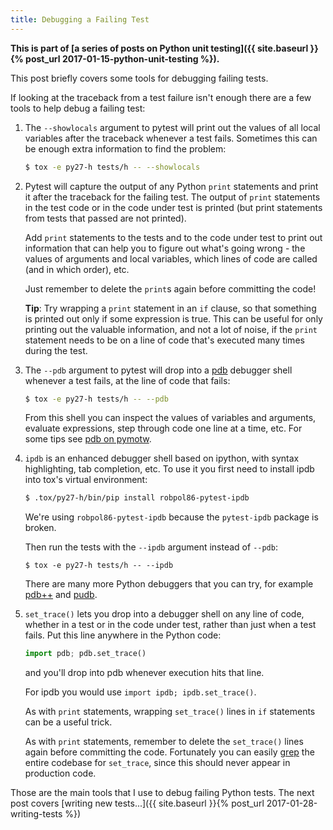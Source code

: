 ```yaml
---
title: Debugging a Failing Test
---
```


**This is part of
[a series of posts on Python unit testing]({{ site.baseurl }}{% post_url 2017-01-15-python-unit-testing %}).**

This post briefly covers some tools for debugging failing tests.

If looking at the traceback from a test failure isn't enough there are a few
tools to help debug a failing test:

1. The `--showlocals` argument to pytest will print out the values of all local
   variables after the traceback whenever a test fails. Sometimes this can be
   enough extra information to find the problem:

   ```bash
   $ tox -e py27-h tests/h -- --showlocals
   ```

2. Pytest will capture the output of any Python `print` statements and
   print it after the traceback for the failing test. The output of `print`
   statements in the test code or in the code under test is printed (but print
   statements from tests that passed are not printed).

   Add `print` statements to the tests and to the code under test to print
   out information that can help you to figure out what's going wrong - the
   values of arguments and local variables, which lines of code are called (and
   in which order), etc.

   Just remember to delete the `print`s again before committing the code!

   **Tip**: Try wrapping a `print` statement in an `if` clause, so that
   something is printed out only if some expression is true. This can be useful
   for only printing out the valuable information, and not a lot of noise, if
   the `print` statement needs to be on a line of code that's executed many
   times during the test.

3. The `--pdb` argument to pytest will drop into a
   [pdb](https://pymotw.com/2/pdb/) debugger shell whenever a test fails, at
   the line of code that fails:

   ```bash
   $ tox -e py27-h tests/h -- --pdb
   ```

   From this shell you can inspect the values of variables and arguments,
   evaluate expressions, step through code one line at a time, etc. For some
   tips see [pdb on pymotw](https://pymotw.com/2/pdb/).

4. `ipdb` is an enhanced debugger shell based on ipython, with syntax
   highlighting, tab completion, etc. To use it you first need to install
   ipdb into tox's virtual environment:

   ```bash
   $ .tox/py27-h/bin/pip install robpol86-pytest-ipdb
   ```

   We're using `robpol86-pytest-ipdb` because the `pytest-ipdb` package is
   broken.

   Then run the tests with the `--ipdb` argument instead of `--pdb`:

   ```
   $ tox -e py27-h tests/h -- --ipdb
   ```

   There are many more Python debuggers that you can try, for example
   [pdb++](https://pypi.python.org/pypi/pdbpp/) and
   [pudb](https://pypi.python.org/pypi/pudb).


5. `set_trace()` lets you drop into a debugger shell on any line of code,
   whether in a test or in the code under test, rather than just when a test
   fails. Put this line anywhere in the Python code:

   ```python
   import pdb; pdb.set_trace()
   ```

   and you'll drop into pdb whenever execution hits that line.

   For ipdb you would use `import ipdb; ipdb.set_trace()`.

   As with `print` statements, wrapping `set_trace()` lines in `if` statements
   can be a useful trick.

   As with `print` statements, remember to delete the `set_trace()` lines again
   before committing the code. Fortunately you can easily
   [grep](https://en.wikipedia.org/wiki/Grep) the entire codebase for
   `set_trace`, since this should never appear in production code.

Those are the main tools that I use to debug failing Python tests.
The next post covers [writing new tests...]({{ site.baseurl }}{% post_url 2017-01-28-writing-tests %})
